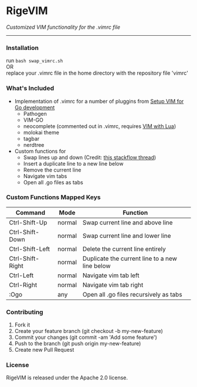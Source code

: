 # RigeVIM

_Customized VIM functionality for the .vimrc file_

---

### Installation

run `bash swap_vimrc.sh`  
OR  
replace your .vimrc file in the home directory with the repository file 'vimrc'

### What's Included

- Implementation of .vimrc for a number of pluggins from [Setup VIM for Go development][1]
  - Pathogen
  - VIM-GO
  - neocomplete (commented out in .vimrc, requires [VIM with Lua][2])
  - molokai theme
  - tagbar
  - nerdtree
- Custom functions for 
  - Swap lines up and down (Credit: [this stackflow thread][3])
  - Insert a duplicate line to a new line below
  - Remove the current line
  - Navigate vim tabs
  - Open all .go files as tabs

[1]: https://unknwon.io/setup-vim-for-go-development/
[2]: https://gist.github.com/jdewit/9818870
[3]: http://stackoverflow.com/questions/741814/move-entire-line-up-and-down-in-vim

### Custom Functions Mapped Keys

| Command          | Mode   | Function                                       |
|------------------|--------|------------------------------------------------|
| Ctrl-Shift-Up    | normal | Swap current line and above line               |
| Ctrl-Shift-Down  | normal | Swap current line and lower line               |
| Ctrl-Shift-Left  | normal | Delete the current line entirely               |
| Ctrl-Shift-Right | normal | Duplicate the current line to a new line below |
| Ctrl-Left        | normal | Navigate vim tab left                          |
| Ctrl-Right       | normal | Navigate vim tab right                         |
| :Ogo             | any    | Open all .go files recursively as tabs         |

 
### Contributing

1. Fork it
2. Create your feature branch (git checkout -b my-new-feature)
3. Commit your changes (git commit -am 'Add some feature')
4. Push to the branch (git push origin my-new-feature)
5. Create new Pull Request

### License

RigeVIM is released under the Apache 2.0 license.
